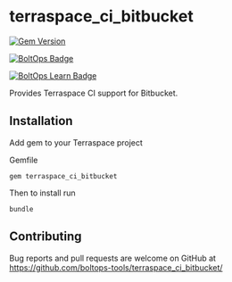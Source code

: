 # terraspace_ci_bitbucket

[![Gem Version](https://badge.fury.io/rb/terraspace_ci_bitbucket.png)](http://badge.fury.io/rb/terraspace_ci_bitbucket)

[![BoltOps Badge](https://img.boltops.com/boltops/badges/boltops-badge.png)](https://www.boltops.com)

[![BoltOps Learn Badge](https://img.boltops.com/boltops-learn/boltops-learn.png)](https://learn.boltops.com)

Provides Terraspace CI support for Bitbucket.

## Installation

Add gem to your Terraspace project

Gemfile

    gem terraspace_ci_bitbucket

Then to install run

    bundle

## Contributing

Bug reports and pull requests are welcome on GitHub at https://github.com/boltops-tools/terraspace_ci_bitbucket/
